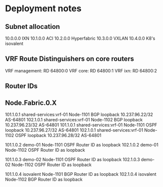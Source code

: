 # Deployment notes

## Subnet allocation

10.0.0.0 IXN
10.1.0.0 ACI
10.2.0.0 Hyperfabric
10.3.0.0 VXLAN
10.4.0.0 K8's isovalent

## VRF Route Distinguishers on core routers

VRF management: RD 64800:0
VRF core:       RD 64800:1
VRF ixn:        RD 64800:2

## Router IDs

## Node.Fabric.0.X

101.1.0.1 shared-services:vrf-01  Node-1101 BGP loopback 10.237.96.22/32 AS-64801
102.1.0.1 shared-services:vrf-01  Node-1102 BGP loopback 10.237.96.23/32 AS-64801
101.1.0.1 shared-services:vrf-01  Node-1101 OSPF loopback 10.237.96.27/32 AS-64801
102.1.0.1 shared-services:vrf-01  Node-1102 OSPF loopback 10.237.96.28/32 AS-64801

101.1.0.2 demo-01 Node-1101 OSPF Router ID as loopback
102.1.0.2 demo-01 Node-1102 OSPF Router ID as loopback

101.1.0.3 demo-02 Node-1101 OSPF Router ID as loopback
102.1.0.3 demo-02 Node-1102 OSPF Router ID as loopback

101.1.0.4 isovalent Node-1101 BGP Router ID as loopback
102.1.0.4 isovalent Node-1102 BGP Router ID as loopback